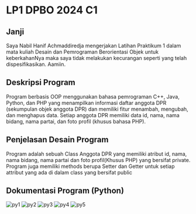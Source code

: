 # LP1 DPBO 2024 C1

## Janji
Saya Nabil Hanif Achmaddiredja mengerjakan Latihan Praktikum 1 dalam mata kuliah
Desain dan Pemrograman Berorientasi Objek untuk keberkahanNya maka saya tidak melakukan kecurangan
seperti yang telah dispesifikasikan. Aamiin.

## Deskripsi Program
Program berbasis OOP menggunakan bahasa pemrograman C++, Java, Python, dan PHP yang menampilkan informasi daftar anggota DPR 
(sekumpulan objek anggota DPR) dan memiliki fitur menambah, mengubah, dan menghapus data. 
Setiap anggota DPR memiliki data id, nama, nama bidang, nama partai, dan foto profil (khusus bahasa PHP). 

## Penjelasan Desain Program
Program adalah sebuah Class Anggota DPR yang memiliki atribut id, nama, nama bidang, nama partai dan foto profil(Khusus PHP)
yang bersifat private. Program juga memiliki methods berupa Setter dan Getter untuk setiap attribut yang ada di dalam class
yang bersifat public

## Dokumentasi Program (Python)
![py1](https://github.com/NabilHanifA/LP1DPBO2024C1/assets/133948088/eac151cd-86c3-4c35-9f5b-99e37dae8982)
![py2](https://github.com/NabilHanifA/LP1DPBO2024C1/assets/133948088/e798a55f-8a60-49f4-9c5c-a3cb6aa926ec)
![py3](https://github.com/NabilHanifA/LP1DPBO2024C1/assets/133948088/efca5714-e7dc-43f2-baa8-26e88a8efcd1)
![py4](https://github.com/NabilHanifA/LP1DPBO2024C1/assets/133948088/53978c65-efc2-498d-be64-c24310fba0f9)
![py5](https://github.com/NabilHanifA/LP1DPBO2024C1/assets/133948088/9af3d308-8a5d-4a54-8de7-b334eb0387ce)
